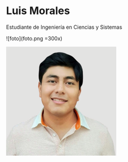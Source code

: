 # Luis Morales

Estudiante de Ingeniería en Ciencias y Sistemas

![foto](foto.png =300x)


<img src="foto.png" alt="drawing" width="300"/>
